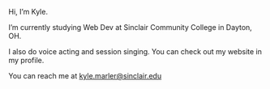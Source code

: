 Hi, I’m Kyle.

I’m currently studying Web Dev at Sinclair Community College in Dayton, OH. 

I also do voice acting and session singing. You can check out my website in my profile. 

You can reach me at kyle.marler@sinclair.edu

<!---
kmarler18/kmarler18 is a ✨ special ✨ repository because its `README.md` (this file) appears on your GitHub profile.
You can click the Preview link to take a look at your changes.
--->
